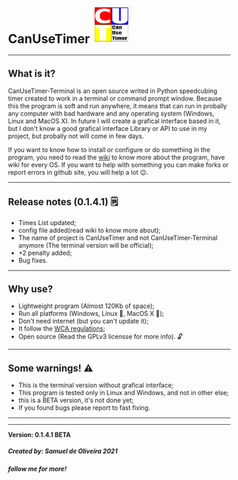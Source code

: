 # CanUseTimer ![Logo](Images/CanUseTimerLogo.png)

---
## What is it?
CanUseTimer-Terminal is an open source writed in Python speedcubing
timer created to work in a terminal or command prompt window. Because 
this the program is soft and run anywhere, it means that can run in 
probally any computer with bad hardware and any operating system
(Windows, Linux and MacOS X). In future I will create a grafical
interface based in it, but I don't know a good grafical interface
Library or API to use in my project, but probally not will come in
few days.

If you want to know how to install or configure or do something in
the program, you need to read the [wiki](https://github.com/samuel-de-oliveira/CanUseTimer/wiki)
to know more about the program, have wiki for every OS. If you want
to help with something you can make forks or report errors in github
site, you will help a lot :wink:.

---
## Release notes (0.1.4.1) 🗒️
- Times List updated;
- config file added(read wiki to know more about);
- The name of project is CanUseTimer and not CanUseTimer-Terminal anymore (The terminal version will be official);
- +2 penalty added;
- Bug fixes.

---
## Why use?
- Lightweight program (Almost 120Kb of space);
- Run all platforms (Windows, Linux :penguin:, MacOS X 🍎);
- Don't need internet (but you can't update it);
- It follow the [WCA regulations](https://www.worldcubeassociation.org/regulations/);
- Open source (Read the GPLv3 licensse for more info). 🔓 

---
## Some warnings! ⚠️

- This is the terminal version without grafical interface;
- This program is tested only in Linux and Windows, and not in other else;
- this is a BETA version, it's not done yet;
- If you found bugs please report to fast fixing.

---
---
**Version: 0.1.4.1 BETA**

##### Created by: *Samuel de Oliveira 2021*
##### follow me for more!
